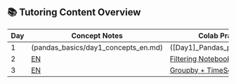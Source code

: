 ## 📚 Tutoring Content Overview

| Day | Concept Notes | Colab Practice | Colab Solution |
|------|---------------|----------------| ----------------|
| 1 | (pandas_basics/day1_concepts_en.md) | ([Day1]_Pandas_practice.ipynb) | ([Day1]_Pandas_solution.ipynb)
| 2 | [EN](week2_data_filtering/concepts_en.md) | [Filtering Notebook](week2_data_filtering/filtering_practice.ipynb) |
| 3 | [EN](week3_groupby_timeseries/concepts_en.md) | [Groupby + TimeSeries](week3_groupby_timeseries/groupby_timeseries.ipynb) |
